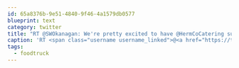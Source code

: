 ```yaml
---
id: 65a8376b-9e51-4840-9f46-4a1579db0577
blueprint: text
category: twitter
title: "RT @SWOkanagan: We're pretty excited to have @HermCoCatering supplying their famous brisket and burgers to teams on Saturday! #foodtruck"
caption: 'RT <span class="username username_linked">@<a href="https://twitter.com/SWOkanagan" title="OK Startup Weekend">SWOkanagan</a></span>: We''re pretty excited to have <span class="username username_linked">@<a href="https://twitter.com/HermCoCatering" title="HermCo Streetfood">HermCoCatering</a></span> supplying their famous brisket and burgers to teams on Saturday! <span class="hashtag hashtag_local">#<a href="http://tweettemp.darylchymko.ca/?tag=foodtruck">foodtruck</a>'
tags:
  - foodtruck
---
```

